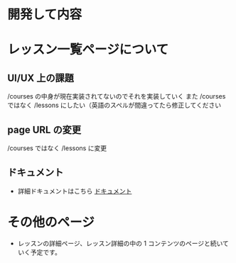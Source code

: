 # 開発して内容

# レッスン一覧ページについて

## UI/UX 上の課題

/courses の中身が現在実装されてないのでそれを実装していく
また /courses ではなく /lessons にしたい（英語のスペルが間違ってたら修正してください

## page URL の変更

/courses ではなく /lessons に変更

## ドキュメント

- 詳細ドキュメントはこちら [ドキュメント](./page_lesson-list.md)

# その他のページ

- レッスンの詳細ページ、レッスン詳細の中の 1 コンテンツのページと続いていく予定です。
